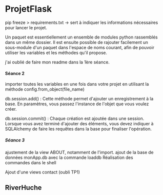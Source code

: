 # ProjetFlask
 
 pip freeze > requirements.txt -> sert à indiquer les informations nécessaires pour lancer le projet.

 Un paquet est essentiellement un ensemble de modules python rassemblés dans un même dossier. Il est ensuite possible de rajouter facilement un sous-module d'un paquet dans l'espace de noms courant, afin de pouvoir utiliser les variables et les méthodes qu'il propose.

 j'ai oublié de faire mon readme dans la 1ère séance.

#### Séance 2
importer toutes les variables en une fois dans votre projet en utilisant la méthode
config.from_object(file_name)

db.session.add() : Cette méthode permet d'ajouter un enregistrement à la base. En paramètres,
vous passez l'instance de l'objet que vous voulez créer.

db.session.commit() : Chaque création est ajoutée dans une session. Lorsque vous avez terminé
d'ajouter des éléments, vous devez indiquer à SQLAlchemy de faire les requêtes dans la base pour
finaliser l'opération.

##### Séance 3

ajustement de la view ABOUT, notamment de l'import. 
ajout de la base de données monApp.db avec la commande loaddb
Réalisation des commandes dans le shell

Ajout d'une views contact (oubli TP1)

## RiverHuche

###
